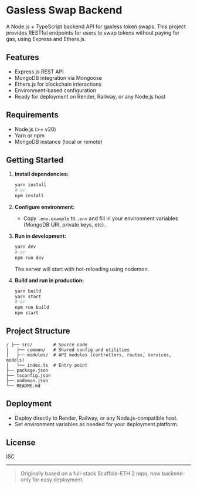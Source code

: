 # Gasless Swap Backend

A Node.js + TypeScript backend API for gasless token swaps. This project provides RESTful endpoints for users to swap tokens without paying for gas, using Express and Ethers.js.

## Features
- Express.js REST API
- MongoDB integration via Mongoose
- Ethers.js for blockchain interactions
- Environment-based configuration
- Ready for deployment on Render, Railway, or any Node.js host

## Requirements
- Node.js (>= v20)
- Yarn or npm
- MongoDB instance (local or remote)

## Getting Started

1. **Install dependencies:**
   ```bash
   yarn install
   # or
   npm install
   ```

2. **Configure environment:**
   - Copy `.env.example` to `.env` and fill in your environment variables (MongoDB URI, private keys, etc).

3. **Run in development:**
   ```bash
   yarn dev
   # or
   npm run dev
   ```
   The server will start with hot-reloading using nodemon.

4. **Build and run in production:**
   ```bash
   yarn build
   yarn start
   # or
   npm run build
   npm start
   ```

## Project Structure
```
/ ├── src/        # Source code
│   ├── common/   # Shared config and utilities
│   ├── modules/  # API modules (controllers, routes, services, models)
│   └── index.ts  # Entry point
├── package.json
├── tsconfig.json
├── nodemon.json
└── README.md
```

## Deployment
- Deploy directly to Render, Railway, or any Node.js-compatible host.
- Set environment variables as needed for your deployment platform.

## License
ISC

---

> Originally based on a full-stack Scaffold-ETH 2 repo, now backend-only for easy deployment.